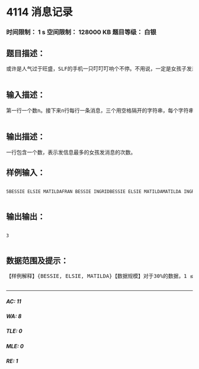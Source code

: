 # 4114 消息记录   
### 时间限制： 1 s     空间限制： 128000 KB     题目等级： 白银  
## 题目描述：  

<pre>
或许是人气过于旺盛，SLF的手机一只叮叮叮响个不停。不用说，一定是女孩子发来的短信。有一天，一直对此毫不在意的SLF男神来了兴趣，他想知道给他发消息最多的女孩是哪一位。女孩的名字均由三个单词组成，由于女孩非常狡猾，她们有的时候会把自己的名字三个单词进行交换，所以名字的先后顺序不同也被视为是同一个女孩。给出n条消息记录，每条记录包含三个单词，表示一个人，判定两条消息是否一样即判定三个单词交换顺序后（也可以不交换）是否完全相同，问出现次数最多的消息的出现的次数。  

</pre>
  
  
## 输入描述：  

<pre>
第一行一个数n。接下来n行每行一条消息，三个用空格隔开的字符串，每个字符串只包含大写字母，且长度大于0小于等于10。  

</pre>
  
  
## 输出描述：  

<pre>
一行包含一个数，表示发信息最多的女孩发消息的次数。
</pre>
  
  
## 样例输入：  

<pre><code>
5BESSIE ELSIE MATILDAFRAN BESSIE INGRIDBESSIE ELSIE MATILDAMATILDA INGRID FRANELSIE BESSIE MATILDA  

</code></pre>
  
  
## 输出输出：  

<pre><code>
3  

</code></pre>
  
  
## 数据范围及提示：  

<pre>
【样例解释】{BESSIE, ELSIE, MATILDA}【数据规模】对于30%的数据，1 ≤ n ≤ 50；对于50%的数据，1 ≤ n ≤ 250；对于100%的数据，1 ≤ n ≤ 1000。  

</pre>
  
  
***  

##### AC: 11  
##### WA: 8  
##### TLE: 0  
##### MLE: 0  
##### RE: 1  

